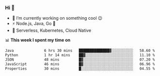 ### Hi 👋

<!--
**nodejh/nodejh** is a ✨ _special_ ✨ repository because its `README.md` (this file) appears on your GitHub profile.

Here are some ideas to get you started:

- 🔭 I’m currently working on ...
- 🌱 I’m currently learning ...
- 👯 I’m looking to collaborate on ...
- 🤔 I’m looking for help with ...
- 💬 Ask me about ...
- 📫 How to reach me: ...
- 😄 Pronouns: ...
- ⚡ Fun fact: ...
-->

- 🔭 I’m currently working on something cool :wink:
- ⚡ Node.js, Java, Go :thought_balloon:
- 🤖 Serverless, Kubernetes, Cloud Native

📊 **This week I spent my time on**

<!--START_SECTION:waka-->

```txt
Java              6 hrs 30 mins   ██████████████▓░░░░░░░░░░   58.60 %
Python            1 hr 14 mins    ██▓░░░░░░░░░░░░░░░░░░░░░░   11.10 %
JSON              48 mins         █▓░░░░░░░░░░░░░░░░░░░░░░░   07.20 %
JavaScript        46 mins         █▓░░░░░░░░░░░░░░░░░░░░░░░   06.96 %
Properties        30 mins         █░░░░░░░░░░░░░░░░░░░░░░░░   04.55 %
```

<!--END_SECTION:waka-->


<!--
:traffic_light: **Visitors**

![visitors](https://visitor-badge.glitch.me/badge?page_id=nodejh.nodejh)
-->

